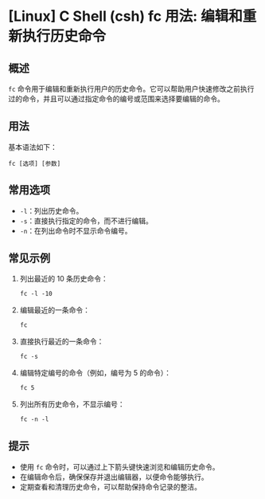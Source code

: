 # [Linux] C Shell (csh) fc 用法: 编辑和重新执行历史命令

## 概述
`fc` 命令用于编辑和重新执行用户的历史命令。它可以帮助用户快速修改之前执行过的命令，并且可以通过指定命令的编号或范围来选择要编辑的命令。

## 用法
基本语法如下：
```
fc [选项] [参数]
```

## 常用选项
- `-l`：列出历史命令。
- `-s`：直接执行指定的命令，而不进行编辑。
- `-n`：在列出命令时不显示命令编号。

## 常见示例
1. 列出最近的 10 条历史命令：
   ```csh
   fc -l -10
   ```

2. 编辑最近的一条命令：
   ```csh
   fc
   ```

3. 直接执行最近的一条命令：
   ```csh
   fc -s
   ```

4. 编辑特定编号的命令（例如，编号为 5 的命令）：
   ```csh
   fc 5
   ```

5. 列出所有历史命令，不显示编号：
   ```csh
   fc -n -l
   ```

## 提示
- 使用 `fc` 命令时，可以通过上下箭头键快速浏览和编辑历史命令。
- 在编辑命令后，确保保存并退出编辑器，以便命令能够执行。
- 定期查看和清理历史命令，可以帮助保持命令记录的整洁。